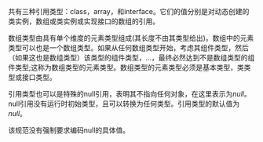 共有三种引用类型：class，array，和interface。它们的值分别是对动态创建的类实例，数组或类实例或实现接口的数组的引用。

数组类型由具有单个维度的元素类型组成(其长度不由其类型给出)。数组中的元素类型可以也是一个数组类型。如果从任何数组类型开始，考虑其组件类型，然后（如果这也是数组类型）该类型的组件类型，...，最终必然达到不是数组类型的组件类型;这称为数组类型的元素类型。数组类型的元素类型必须是基本类型，类类型或接口类型。

引用类型也可以是特殊的null引用，表明其不指向任何对象，在这里表示为*null*。null引用没有运行时初始类型，且可以转换为任何类型。引用类型的默认值为*null*。

该规范没有强制要求编码null的具体值。

